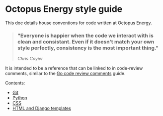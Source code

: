 # Octopus Energy style guide

This doc details house conventions for code written at Octopus Energy. 

> ### "Everyone is happier when the code we interact with is clean and consistant. Even if it doesn't match your own style perfectly, consistency is the most important thing."
>*Chris Coyier*

It is intended to be a reference that can be linked to in code-review comments,
similar to the [Go code review comments](https://github.com/golang/go/wiki/CodeReviewComments) guide.

Contents:

- [Git](git.md)
- [Python](python.md)
- [CSS](css.md)
- [HTML and Django templates](html.md)


